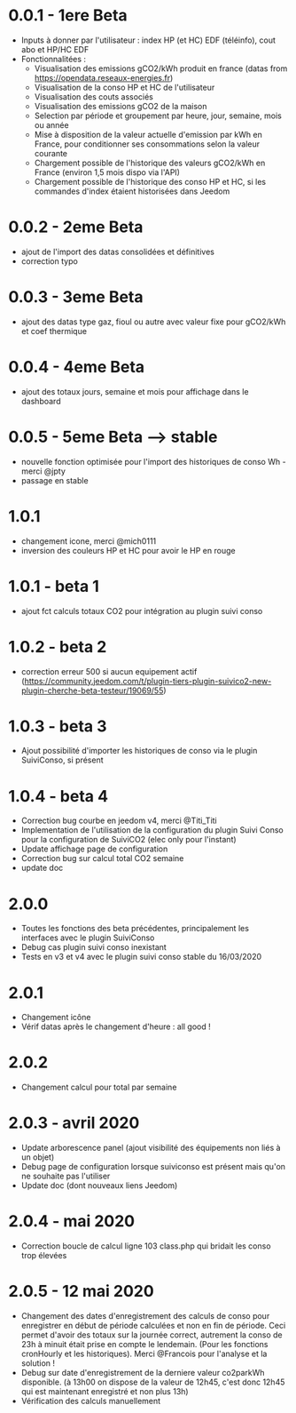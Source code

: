 # 0.0.1 - 1ere Beta

- Inputs à donner par l'utilisateur : index HP (et HC) EDF (téléinfo), cout abo et HP/HC EDF
- Fonctionnalitées :
   - Visualisation des emissions gCO2/kWh produit en france (datas from https://opendata.reseaux-energies.fr)
   - Visualisation de la conso HP et HC de l'utilisateur
   - Visualisation des couts associés
   - Visualisation des emissions gCO2 de la maison
   - Selection par période et groupement par heure, jour, semaine, mois ou année
   - Mise à disposition de la valeur actuelle d'emission par kWh en France, pour conditionner ses consommations selon la valeur courante
   - Chargement possible de l'historique des valeurs gCO2/kWh en France (environ 1,5 mois dispo via l'API)
   - Chargement possible de l'historique des conso HP et HC, si les commandes d'index étaient historisées dans Jeedom

# 0.0.2 - 2eme Beta

- ajout de l'import des datas consolidées et définitives
- correction typo

# 0.0.3 - 3eme Beta

- ajout des datas type gaz, fioul ou autre avec valeur fixe pour gCO2/kWh et coef thermique

# 0.0.4 - 4eme Beta

- ajout des totaux jours, semaine et mois pour affichage dans le dashboard

# 0.0.5 - 5eme Beta --> stable

- nouvelle fonction optimisée pour l'import des historiques de conso Wh - merci @jpty
- passage en stable

# 1.0.1

- changement icone, merci @mich0111
- inversion des couleurs HP et HC pour avoir le HP en rouge

# 1.0.1 - beta 1

- ajout fct calculs totaux CO2 pour intégration au plugin suivi conso

# 1.0.2 - beta 2

- correction erreur 500 si aucun equipement actif
(https://community.jeedom.com/t/plugin-tiers-plugin-suivico2-new-plugin-cherche-beta-testeur/19069/55)

# 1.0.3 - beta 3

- Ajout possibilité d'importer les historiques de conso via le plugin SuiviConso, si présent

# 1.0.4 - beta 4

- Correction bug courbe en jeedom v4, merci @Titi_Titi
- Implementation de l'utilisation de la configuration du plugin Suivi Conso pour la configuration de SuiviCO2
(elec only pour l'instant)
- Update affichage page de configuration
- Correction bug sur calcul total CO2 semaine
- update doc

# 2.0.0

- Toutes les fonctions des beta précédentes, principalement les interfaces avec le plugin SuiviConso
- Debug cas plugin suivi conso inexistant
- Tests en v3 et v4 avec le plugin suivi conso stable du 16/03/2020

# 2.0.1

- Changement icône
- Vérif datas après le changement d'heure : all good !

# 2.0.2

- Changement calcul pour total par semaine

# 2.0.3 - avril 2020

- Update arborescence panel (ajout visibilité des équipements non liés à un objet)
- Debug page de configuration lorsque suiviconso est présent mais qu'on ne souhaite pas l'utiliser
- Update doc (dont nouveaux liens Jeedom)

# 2.0.4 - mai 2020

- Correction boucle de calcul ligne 103 class.php qui bridait les conso trop élevées

# 2.0.5 - 12 mai 2020

- Changement des dates d'enregistrement des calculs de conso pour enregistrer en début de période calculées et non en fin de période. Ceci permet d'avoir des totaux sur la journée correct, autrement la conso de 23h à minuit était prise en compte le lendemain. (Pour les fonctions cronHourly et les historiques). Merci @Francois pour l'analyse et la solution !
- Debug sur date d'enregistrement de la derniere valeur co2parkWh disponible. (à 13h00 on dispose de la valeur de 12h45, c'est donc 12h45 qui est maintenant enregistré et non plus 13h)
- Vérification des calculs manuellement
